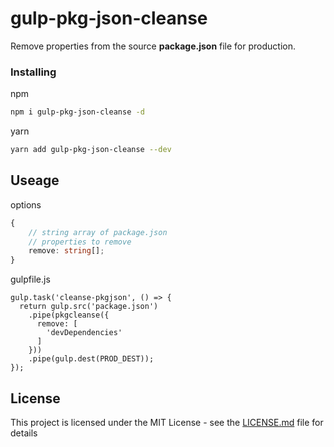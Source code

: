 # gulp-pkg-json-cleanse

Remove properties from the source __package.json__ file for production.

### Installing

npm
```bash
npm i gulp-pkg-json-cleanse -d
```

yarn

```bash
yarn add gulp-pkg-json-cleanse --dev
```

## Useage
options

```typescript
{
	// string array of package.json
	// properties to remove
	remove: string[];
}
```

gulpfile.js

```
gulp.task('cleanse-pkgjson', () => {
  return gulp.src('package.json')
    .pipe(pkgcleanse({
      remove: [
        'devDependencies'
      ]
    }))
    .pipe(gulp.dest(PROD_DEST));
});
```

## License

This project is licensed under the MIT License - see the [LICENSE.md](LICENSE.md) file for details
